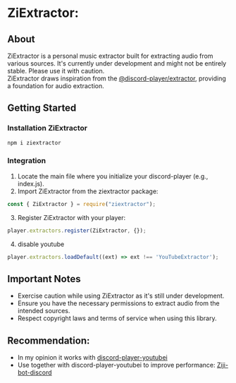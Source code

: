 # ZiExtractor:
## About 
ZiExtractor is a personal music extractor built for extracting audio from various sources. It's currently under development and might not be entirely stable. Please use it with caution.  
ZiExtractor draws inspiration from the [@discord-player/extractor](https://www.npmjs.com/package/@discord-player/extractor), providing a foundation for audio extraction.
## Getting Started
### Installation ZiExtractor
```bash
npm i ziextractor
```
### Integration
1. Locate the main file where you initialize your discord-player (e.g., index.js).
2. Import ZiExtractor from the ziextractor package:
```js
const { ZiExtractor } = require("ziextractor");
```
3. Register ZiExtractor with your player:
```js
player.extractors.register(ZiExtractor, {});
```
4. disable youtube
```js
player.extractors.loadDefault((ext) => ext !== 'YouTubeExtractor');
```
## Important Notes
* Exercise caution while using ZiExtractor as it's still under development.
* Ensure you have the necessary permissions to extract audio from the intended sources.
* Respect copyright laws and terms of service when using this library.

## Recommendation: 
* In my opinion it works with [discord-player-youtubei](https://github.com/retrouser955/discord-player-youtubei)
* Use together with discord-player-youtubei to improve performance: [Ziji-bot-discord](https://github.com/zijipia/Ziji-bot-discord/blob/main/index.js#L19)

